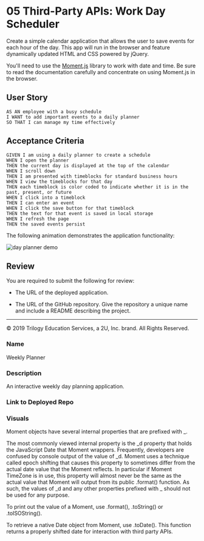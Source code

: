 # 05 Third-Party APIs: Work Day Scheduler

Create a simple calendar application that allows the user to save events for each hour of the day. This app will run in the browser and feature dynamically updated HTML and CSS powered by jQuery.

You'll need to use the [Moment.js](https://momentjs.com/) library to work with date and time. Be sure to read the documentation carefully and concentrate on using Moment.js in the browser.

## User Story

```
AS AN employee with a busy schedule
I WANT to add important events to a daily planner
SO THAT I can manage my time effectively
```

## Acceptance Criteria

```
GIVEN I am using a daily planner to create a schedule
WHEN I open the planner
THEN the current day is displayed at the top of the calendar
WHEN I scroll down
THEN I am presented with timeblocks for standard business hours
WHEN I view the timeblocks for that day
THEN each timeblock is color coded to indicate whether it is in the past, present, or future
WHEN I click into a timeblock
THEN I can enter an event
WHEN I click the save button for that timeblock
THEN the text for that event is saved in local storage
WHEN I refresh the page
THEN the saved events persist
```

The following animation demonstrates the application functionality:

![day planner demo](./Assets/05-third-party-apis-homework-demo.gif)

## Review

You are required to submit the following for review:

* The URL of the deployed application.

* The URL of the GitHub repository. Give the repository a unique name and include a README describing the project.

- - -
© 2019 Trilogy Education Services, a 2U, Inc. brand. All Rights Reserved.


### Name

Weekly Planner

### Description

An interactive weekly day planning application.

### Link to Deployed Repo



### Visuals

Moment objects have several internal properties that are prefixed with _.

The most commonly viewed internal property is the _d property that holds the JavaScript Date that Moment wrappers.
Frequently, developers are confused by console output of the value of _d.
Moment uses a technique called epoch shifting that causes this property to sometimes differ from the actual date value that the Moment reflects.
In particular if Moment TimeZone is in use, this property will almost never be the same as the actual value that Moment will output from its public .format() function.
As such, the values of _d and any other properties prefixed with _ should not be used for any purpose.

To print out the value of a Moment, use .format(), .toString() or .toISOString().

To retrieve a native Date object from Moment, use .toDate(). This function returns a properly shifted date for interaction with third party APIs.